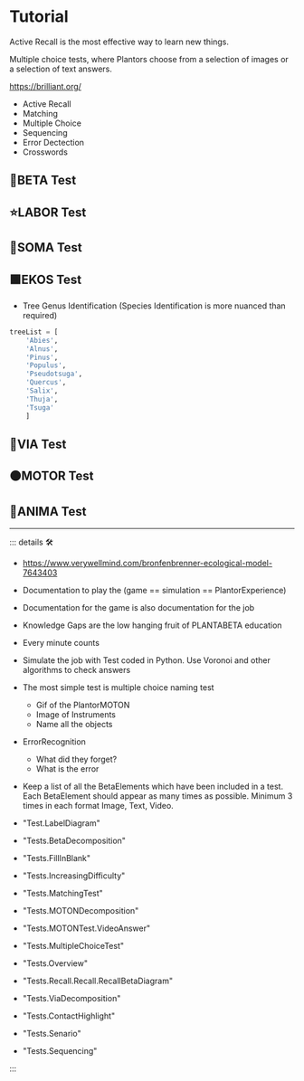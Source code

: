 # Tutorial

Active Recall is the most effective way to learn new things.

Multiple choice tests, where Plantors choose from a selection of images or a selection of text answers.

<https://brilliant.org/>

- Active Recall
- Matching
- Multiple Choice
- Sequencing
- Error Dectection
- Crosswords

## 🌈<beta>BETA Test</beta>

## ⭐<labor>LABOR Test</labor>

## 🔷<soma>SOMA Test</soma>

## 🟩<ekos>EKOS Test</ekos>

- Tree Genus Identification (Species Identification is more nuanced than required)

```py
treeList = [
    'Abies', 
    'Alnus', 
    'Pinus', 
    'Populus', 
    'Pseudotsuga', 
    'Quercus', 
    'Salix', 
    'Thuja', 
    'Tsuga'
    ]
```

## 🔻<via>VIA Test</via>

## 🟠<motor>MOTOR Test</motor>

## 💜<anima>ANIMA Test</anima>

---

<!-- =================================================== -->
<!-- =================================================== -->
<!-- =================================================== -->
<!-- =================================================== -->
<!-- =================================================== -->
::: details 🛠

- <https://www.verywellmind.com/bronfenbrenner-ecological-model-7643403>
- Documentation to play the (game == simulation == PlantorExperience)
- Documentation for the game is also documentation for the job
- Knowledge Gaps are the low hanging fruit of PLANTABETA education
- Every minute counts
- Simulate the job with Test coded in Python. Use Voronoi and other algorithms to check answers
- The most simple test is multiple choice naming test
    - Gif of the PlantorMOTON
    - Image of Instruments
    - Name all the objects

- ErrorRecognition
    - What did they forget?
    - What is the error

- Keep a list of all the BetaElements which have been included in a test. Each BetaElement should appear as many times as possible. Minimum 3 times in each format Image, Text, Video.

- "Test.LabelDiagram"
- "Tests.BetaDecomposition"
- "Tests.FillInBlank"
- "Tests.IncreasingDifficulty"
- "Tests.MatchingTest"
- "Tests.MOTONDecomposition"
- "Tests.MOTONTest.VideoAnswer"
- "Tests.MultipleChoiceTest"
- "Tests.Overview"
- "Tests.Recall.Recall.RecallBetaDiagram"
- "Tests.ViaDecomposition"
- "Tests.ContactHighlight"
- "Tests.Senario"
- "Tests.Sequencing"

:::
